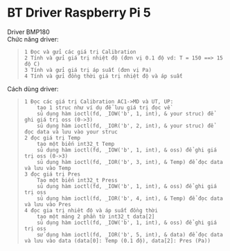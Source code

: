 # BT Driver Raspberry Pi 5  
Driver BMP180  
Chức năng driver:  
>     1 Đọc và gửi các giá trị Calibration  
>     2 Tính và gửi giá trị nhiệt độ (đơn vị 0.1 độ vd: T = 150 ==> 15 độ C)  
>     3 Tính và gửi giá trị áp suất (đơn vị Pa)  
>     4 Tính và gửi đồng thời giá trị nhiệt độ và áp suất  
Cách dùng driver:  
>     1 Đọc các giá trị Calibration AC1->MD và UT, UP:  
>         tạo 1 struc như ví dụ để lưu giá trị đọc về  
>         sủ dụng hàm ioctl(fd, _IOW('b', 1, int), & your struc) để ghi giá trị oss (0->3)  
>         sủ dụng hàm ioctl(fd, _IOR('b', 2, int), & your struc) để đọc data và lưu vào your struc  
>     2 đọc giá trị Temp
>         tạo một biến int32_t Temp
>         sủ dụng hàm ioctl(fd, _IOW('b', 1, int), & oss) để ghi giá trị oss (0->3)  
>         sủ dụng hàm ioctl(fd, _IOR('b', 3, int), & Temp) để đọc data và lưu vào Temp
>     3 đọc giá trị Pres
>         Tạo một biến int32_t Press  
>         sủ dụng hàm ioctl(fd, _IOW('b', 1, int), & oss) để ghi giá trị oss  
>         sủ dụng hàm ioctl(fd, _IOR('b', 4, int), & Temp) để đọc data và lưu vào Pres  
>     4 đọc gia trị nhiêt độ và áp suất đồng thời  
>         tạo một mảng 2 phần từ int32_t data[2]
>         sủ dụng hàm ioctl(fd, _IOW('b', 1, int), & oss) để ghi giá trị oss
>         sử dụng hàm ioctl(fd, _IOR('b', 5, int), & data) để đọc data và lưu vào data (data[0]: Temp (0.1 độ), data[2]: Pres (Pa))
 
